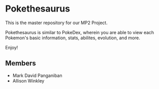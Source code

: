 # Pokethesaurus

This is the master repository for our MP2 Project.

Pokethesaurus is similar to PokeDex, wherein you are able to view each Pokemon's basic information, stats, abilites, evolution, and more.

Enjoy!

## Members

- Mark David Panganiban
- Allison Winkley
